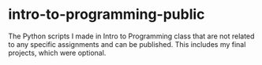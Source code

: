 # intro-to-programming-public
The Python scripts I made in Intro to Programming class that are not related to any specific assignments and can be published. This includes my final projects, which were optional.